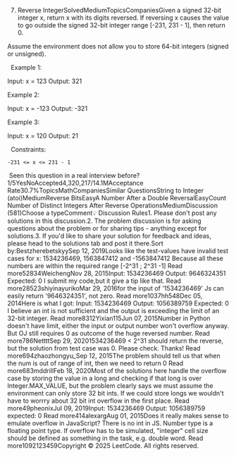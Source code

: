 7. Reverse IntegerSolvedMediumTopicsCompaniesGiven a signed 32-bit integer x, return x with its digits reversed. If reversing x causes the value to go outside the signed 32-bit integer range [-231, 231 - 1], then return 0.

Assume the environment does not allow you to store 64-bit integers (signed or unsigned).

 
Example 1:

Input: x = 123
Output: 321


Example 2:

Input: x = -123
Output: -321


Example 3:

Input: x = 120
Output: 21


 
Constraints:


	-231 <= x <= 231 - 1

 Seen this question in a real interview before?1/5YesNoAccepted4,320,217/14.1MAcceptance Rate30.7%TopicsMathCompaniesSimilar QuestionsString to Integer (atoi)MediumReverse BitsEasyA Number After a Double ReversalEasyCount Number of Distinct Integers After Reverse OperationsMediumDiscussion (581)Choose a typeComment💡 Discussion Rules1. Please don't post any solutions in this discussion.2. The problem discussion is for asking questions about the problem or for sharing tips - anything except for solutions.3. If you'd like to share your solution for feedback and ideas, please head to the solutions tab and post it there.Sort by:BestzherebetskyySep 12, 2019Looks like the test-values have invalid test cases for x:
1534236469, 1563847412 and -1563847412
Because all these numbers are within the required range [-2^31 ; 2^31 -1] Read more52834WeichengNov 28, 2015Input:
1534236469
Output:
9646324351
Expected:
0
I submit my code,but it give a tip like that. Read more28523shiyinayurikoMar 29, 2016for the input of '1534236469'
Js can easily return '9646324351', not zero. Read more1037hh548Dec 05, 2014Here is what I got:
Input:	1534236469
Output:	1056389759
Expected:	0
I believe an int is not sufficient and the output is exceeding the limit of an 32-bit integer. Read more8312Yixian115Jun 07, 2015Number in Python doesn't have limit, either the input or output number won't overflow anyway.
But OJ still requires 0 as outcome of the huge reversed number. Read more786NettttSep 29, 20201534236469 < 2^31 should return the reverse, but the solution from test case was 0. Please check. Thanks! Read more694zhaozhongyu_Sep 12, 2015The problem should tell us that when the num is out of range of int, then we need to return 0 Read more683mddrillFeb 18, 2020Most of the solutions here handle the overflow case by storing the value in a long and checking if that long is over Integer.MAX_VALUE, but the problem clearly says we must assume the environment can only store 32 bit ints. If we could store longs we wouldn't have to worrry about 32 bit int overflow in the first place. Read more49pheonixJul 09, 2019Input:
1534236469
Output:
1056389759
expected:
0 Read more414alexargAug 01, 2015Does it really makes sense to emulate overflow in JavaScript? There is no int in JS. Number type is a floating point type. If overflow has to be simulated, "integer" cell size should be defined as something in the task, e.g. double word. Read more1092123459Copyright © 2025 LeetCode. All rights reserved.